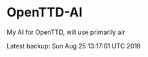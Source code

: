 # OpenTTD-AI
My AI for OpenTTD, will use primarily air

Latest backup: Sun Aug 25 13:17:01 UTC 2019
